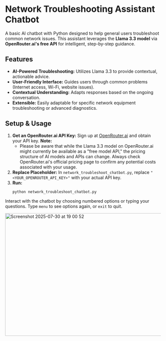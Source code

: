 # Network Troubleshooting Assistant Chatbot

A basic AI chatbot with Python designed to help general users troubleshoot common network issues. This assistant leverages the **Llama 3.3 model** via **OpenRouter.ai's free API** for intelligent, step-by-step guidance.

## Features

* **AI-Powered Troubleshooting:** Utilizes Llama 3.3 to provide contextual, actionable advice.
* **User-Friendly Interface:** Guides users through common problems (Internet access, Wi-Fi, website issues).
* **Contextual Understanding:** Adapts responses based on the ongoing conversation.
* **Extensible:** Easily adaptable for specific network equipment troubleshooting or advanced diagnostics.

## Setup & Usage

1.  **Get an OpenRouter.ai API Key:** Sign up at [OpenRouter.ai](https://openrouter.ai/) and obtain your API key.
    **Note:**
       * Please be aware that while the Llama 3.3 model on OpenRouter.ai might currently be available as a "free model API," the pricing structure of AI models and APIs can change. Always check OpenRouter.ai's official pricing page to confirm any potential costs associated with your usage.
3.  **Replace Placeholder:** In `network_troubleshoot_chatbot.py`, replace `"<YOUR_OPENROUTER_API_KEY>"` with your actual API key.
4.  **Run:**
    ```bash
    python network_troubleshoot_chatbot.py
    ```

Interact with the chatbot by choosing numbered options or typing your questions. Type `menu` to see options again, or `exit` to quit.

<img width="905" height="397" alt="Screenshot 2025-07-30 at 19 00 52" src="https://github.com/user-attachments/assets/80d805c7-441f-4ecf-a793-efa638970f47" />
